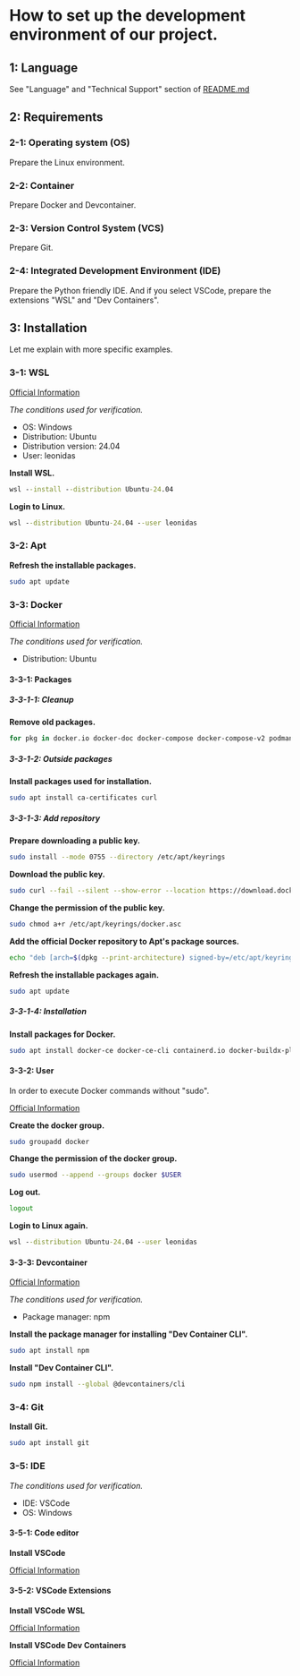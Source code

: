 # How to set up the development environment of our project.

## 1: Language

See "Language" and "Technical Support" section of [README.md](README.md)

## 2: Requirements

### 2-1: Operating system (OS)

Prepare the Linux environment.

### 2-2: Container

Prepare Docker and Devcontainer.

### 2-3: Version Control System (VCS)

Prepare Git.

### 2-4: Integrated Development Environment (IDE)

Prepare the Python friendly IDE.
And if you select VSCode, prepare the extensions "WSL" and "Dev Containers".

## 3: Installation

Let me explain with more specific examples.

### 3-1: WSL

[Official Information](https://learn.microsoft.com/en-us/windows/wsl/install)

_The conditions used for verification._

- OS: Windows
- Distribution: Ubuntu
- Distribution version: 24.04
- User: leonidas

**Install WSL.**

```bat
wsl --install --distribution Ubuntu-24.04
```

**Login to Linux.**

```bat
wsl --distribution Ubuntu-24.04 --user leonidas
```

### 3-2: Apt

**Refresh the installable packages.**

```bash
sudo apt update
```

### 3-3: Docker

[Official Information](https://docs.docker.com/engine/install/)

_The conditions used for verification._

- Distribution: Ubuntu

#### 3-3-1: Packages

##### 3-3-1-1: Cleanup

**Remove old packages.**

```bash
for pkg in docker.io docker-doc docker-compose docker-compose-v2 podman-docker containerd runc; do sudo apt remove $pkg; done
```

##### 3-3-1-2: Outside packages

**Install packages used for installation.**

```bash
sudo apt install ca-certificates curl
```

##### 3-3-1-3: Add repository

**Prepare downloading a public key.**

```bash
sudo install --mode 0755 --directory /etc/apt/keyrings
```

**Download the public key.**

```bash
sudo curl --fail --silent --show-error --location https://download.docker.com/linux/ubuntu/gpg --output /etc/apt/keyrings/docker.asc
```

**Change the permission of the public key.**

```bash
sudo chmod a+r /etc/apt/keyrings/docker.asc
```

**Add the official Docker repository to Apt's package sources.**

```bash
echo "deb [arch=$(dpkg --print-architecture) signed-by=/etc/apt/keyrings/docker.asc] https://download.docker.com/linux/ubuntu $(. /etc/os-release && echo "${UBUNTU_CODENAME:-$VERSION_CODENAME}") stable" | sudo tee /etc/apt/sources.list.d/docker.list > /dev/null
```

**Refresh the installable packages again.**

```bash
sudo apt update
```

##### 3-3-1-4: Installation

**Install packages for Docker.**

```bash
sudo apt install docker-ce docker-ce-cli containerd.io docker-buildx-plugin docker-compose-plugin
```

#### 3-3-2: User

In order to execute Docker commands without "sudo".

[Official Information](https://docs.docker.com/engine/install/linux-postinstall/)

**Create the docker group.**

```bash
sudo groupadd docker
```

**Change the permission of the docker group.**

```bash
sudo usermod --append --groups docker $USER
```

**Log out.**

```bash
logout
```

**Login to Linux again.**

```bat
wsl --distribution Ubuntu-24.04 --user leonidas
```

#### 3-3-3: Devcontainer

[Official Information](https://code.visualstudio.com/docs/devcontainers/devcontainer-cli)

_The conditions used for verification._

- Package manager: npm

**Install the package manager for installing "Dev Container CLI".**

```bash
sudo apt install npm
```

**Install "Dev Container CLI".**

```bash
sudo npm install --global @devcontainers/cli
```

### 3-4: Git

**Install Git.**

```bash
sudo apt install git
```

### 3-5: IDE

_The conditions used for verification._

- IDE: VSCode
- OS: Windows

#### 3-5-1: Code editor

**Install VSCode**

[Official Information](https://code.visualstudio.com/download)

#### 3-5-2: VSCode Extensions

**Install VSCode WSL**

[Official Information](https://marketplace.visualstudio.com/items?itemName=ms-vscode-remote.remote-wsl)

**Install VSCode Dev Containers**

[Official Information](https://marketplace.visualstudio.com/items?itemName=ms-vscode-remote.remote-containers)

